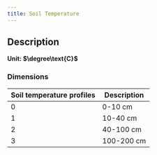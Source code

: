 ```yaml
---
title: Soil Temperature
---
```


## Description
**Unit: $\degree\text{C}$**

### Dimensions

| Soil temperature profiles | Description |
| ----------- | ----------- |
|0|0-10 cm|
|1|10-40 cm|
|2|40-100 cm|
|3|100-200 cm